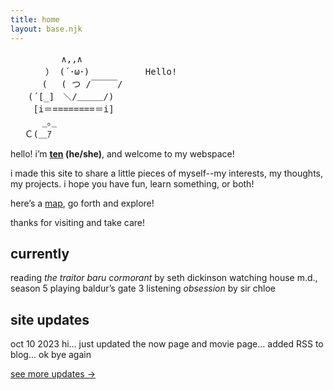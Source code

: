 ```yaml
---
title: home
layout: base.njk
---
```


<pre class="ascii">
　　　 　  ∧,,∧
　　　　） (´･ω･) 　 　 　 　Hello!
　　　 (　 ( つ /￣￣￣/　
　　(´[_]　＼/＿＿＿/)
　　 [i＝========＝i]
　　　 _｡_　 　
　 Ｃ(＿ｱ
</pre>

<p></p>

hello! i’m **[ten](/about) (he/she)**, and welcome to my webspace!

i made this site to share a little pieces of myself--my interests, my thoughts, my projects. i hope you have fun, learn something, or both!

here’s a [map](/sitemap), go forth and explore!

thanks for visiting and take care!

## currently

<div class="grid">
<span class="label">reading</span>
<span><em>the traitor baru cormorant</em> by seth dickinson</span>
<span class="label">watching</span>
<span>house m.d., season 5</span>
<span class="label">playing</span>
<span>baldur’s gate 3</span>
<span class="label">listening</span>
<span><em>obsession</em> by sir chloe</span>
</div>
<p></p>

## site updates

<div class="grid">
<span class="label">oct 10 2023</span>
<span>hi... just updated the now page and movie page... added RSS to blog... ok bye again</span>
</div>
<p></p>

[see more updates →](/updates)